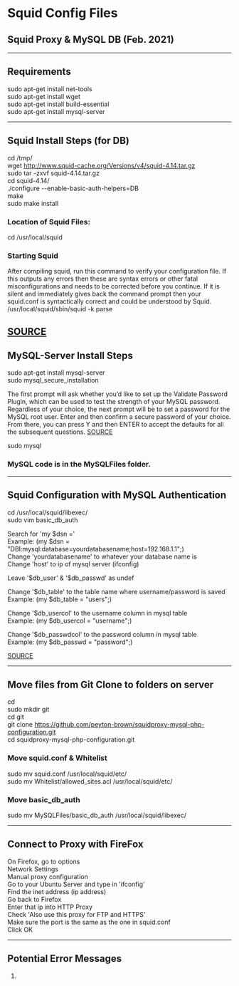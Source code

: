 # Squid Config Files

## Squid Proxy &amp; MySQL DB (Feb. 2021)

---

## Requirements

sudo apt-get install net-tools   
sudo apt-get install wget    
sudo apt-get install build-essential    
sudo apt-get install mysql-server      

---

## Squid Install Steps (for DB)

cd /tmp/    
wget http://www.squid-cache.org/Versions/v4/squid-4.14.tar.gz    
sudo tar -zxvf squid-4.14.tar.gz    
cd squid-4.14/     
./configure --enable-basic-auth-helpers=DB    
make     
sudo make install        

### Location of Squid Files:
cd /usr/local/squid    

### Starting Squid
After compiling squid, run this command to verify your configuration file. If this outputs any errors then these are syntax errors or other fatal misconfigurations and needs to be corrected before you continue. If it is silent and immediately gives back the command prompt then your squid.conf is syntactically correct and could be understood by Squid.       
/usr/local/squid/sbin/squid -k parse     


[SOURCE](https://wiki.squid-cache.org/SquidFaq/InstallingSquid)
---

## MySQL-Server Install Steps

sudo apt-get install mysql-server    
sudo mysql_secure_installation   

The first prompt will ask whether you’d like to set up the Validate Password Plugin, which can be used to test the strength of your MySQL password. Regardless of your choice, the next prompt will be to set a password for the MySQL root user. Enter and then confirm a secure password of your choice. From there, you can press Y and then ENTER to accept the defaults for all the subsequent questions. [SOURCE](https://www.digitalocean.com/community/tutorials/how-to-install-mysql-on-ubuntu-20-04)    

sudo mysql   

### MySQL code is in the MySQLFiles folder.

---

## Squid Configuration with MySQL Authentication

cd /usr/local/squid/libexec/    
sudo vim basic_db_auth    

Search for 'my $dsn ='   
  Example: (my $dsn = "DBI:mysql:database=yourdatabasename;host=192.168.1.1";)    
Change 'yourdatabasename' to whatever your database name is    
Change 'host' to ip of mysql server (ifconfig)    

Leave '$db_user' & '$db_passwd' as undef    

Change '$db_table' to the table name where username/password is saved    
  Example: (my $db_table = "users";)    

Change '$db_usercol' to the username column in mysql table    
  Example: (my $db_usercol = "username";)    

Change '$db_passwdcol' to the password column in mysql table    
  Example: (my $db_passwd = "password";)    

[SOURCE](http://linchpincorner.blogspot.com/2016/08/squid-proxy-server-configuration-with_23.html)

---

## Move files from Git Clone to folders on server

cd    
sudo mkdir git      
cd git       
git clone https://github.com/peyton-brown/squidproxy-mysql-php-configuration.git              
cd squidproxy-mysql-php-configuration.git             

### Move squid.conf & Whitelist

sudo mv squid.conf /usr/local/squid/etc/            
sudo mv Whitelist/allowed_sites.acl /usr/local/squid/etc/         

### Move basic_db_auth

sudo mv MySQLFiles/basic_db_auth /usr/local/squid/libexec/          

---

## Connect to Proxy with FireFox

On Firefox, go to options   
Network Settings   
Manual proxy configuration   
Go to your Ubuntu Server and type in 'ifconfig'   
Find the inet address (ip address)   
Go back to Firefox   
Enter that ip into HTTP Proxy   
Check 'Also use this proxy for FTP and HTTPS'   
Make sure the port is the same as the one in squid.conf   
Click OK   

---

## Potential Error Messages

1.
